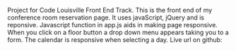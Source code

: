 Project for Code Louisville Front End Track. This is the front end of my conference room reservation page. It uses javaScript, jQuery and is reponsive. Javascript function in app.js aids in making page responsive. When you click on a floor button a drop down menu appears taking you to a form. The calendar is responsive when selecting a day. Live url on github: 
